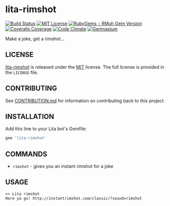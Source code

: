 lita-rimshot
============
[![Build Status](https://img.shields.io/travis/theckman/lita-rimshot/master.svg)](https://travis-ci.org/theckman/lita-rimshot)
[![MIT License](https://img.shields.io/badge/license-MIT-brightgreen.svg)](https://tldrlegal.com/license/mit-license)
[![RubyGems :: RMuh Gem Version](http://img.shields.io/gem/v/lita-rimshot.svg)](https://rubygems.org/gems/lita-rimshot)
[![Coveralls Coverage](https://img.shields.io/coveralls/theckman/lita-rimshot/master.svg)](https://coveralls.io/r/theckman/lita-rimshot)
[![Code Climate](https://img.shields.io/codeclimate/github/theckman/lita-rimshot.svg)](https://codeclimate.com/github/theckman/lita-rimshot)
[![Gemnasium](https://img.shields.io/gemnasium/theckman/lita-rimshot.svg)](https://gemnasium.com/theckman/lita-rimshot)

Make a joke, get a rimshot...

LICENSE
-------
[lita-rimshot](https://github.com/theckman/lita-rimshot) is released under
the [MIT](http://opensource.org/licenses/MIT) license. The full license is
provided in the `LICENSE` file.

CONTRIBUTING
------------
See [CONTRIBUTION.md](https://github.com/theckman/lita-rimshot/blob/master/CONTRIBUTING.md)
for information on contributing back to this project.

INSTALLATION
------------
Add this line to your Lita bot's Gemfile:

```Ruby
gem 'lita-rimshot'
```

COMMANDS
--------
* `rimshot` - gives you an instant rimshot for a joke

USAGE
-----
```
>> Lita rimshot
Here ya go! http://instantrimshot.com/classic/?sound=rimshot
```
